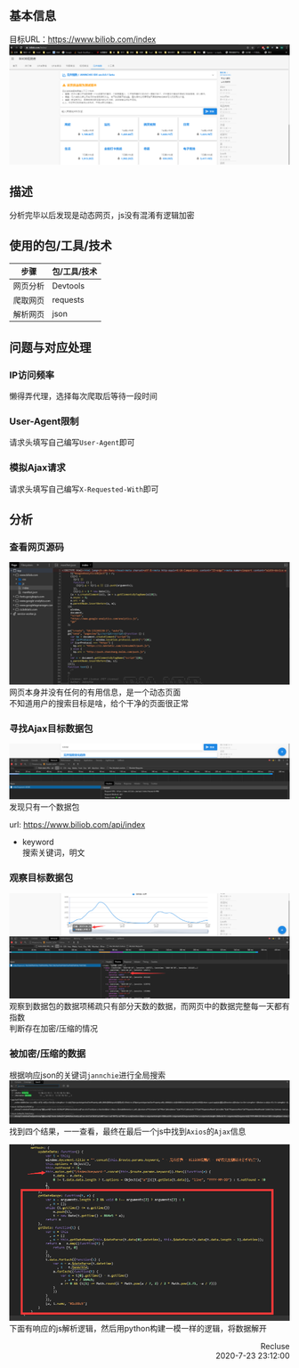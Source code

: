 ## 基本信息  
目标URL：https://www.biliob.com/index  
![](info/../info_res/browser_preview.png)  

## 描述  
分析完毕以后发现是动态网页，js没有混淆有逻辑加密  

## 使用的包/工具/技术  
|步骤|包/工具/技术|
|--|--|
|网页分析|Devtools|
|爬取网页|requests|
|解析网页|json|

## 问题与对应处理  
### IP访问频率  
懒得弄代理，选择每次爬取后等待一段时间  
### User-Agent限制  
请求头填写自己编写`User-Agent`即可  
### 模拟Ajax请求  
请求头填写自己编写`X-Requested-With`即可  

## 分析  

### 查看网页源码  
![](info_res/html_source.png)  
网页本身并没有任何的有用信息，是一个动态页面  
不知道用户的搜索目标是啥，给个干净的页面很正常  

### 寻找Ajax目标数据包  
![](info_res/Ajax_head.png)  
发现只有一个数据包  

url: https://www.biliob.com/api/index  
* keyword  
搜索关键词，明文  

### 观察目标数据包  
![](info_res/fake_data.png)  
观察到数据包的数据项稀疏只有部分天数的数据，而网页中的数据完整每一天都有指数  
判断存在加密/压缩的情况  

### 被加密/压缩的数据  
根据响应json的关键词`jannchie`进行全局搜索  
![](info_res/serch_jannchie.png)  
找到四个结果，一一查看，最终在最后一个js中找到`Axios`的`Ajax`信息  

![](info_res/Ajax_source.png)  
下面有响应的js解析逻辑，然后用python构建一模一样的逻辑，将数据解开  

<p style="text-align:right">Recluse<br>2020-7-23 23:12:00 </p>